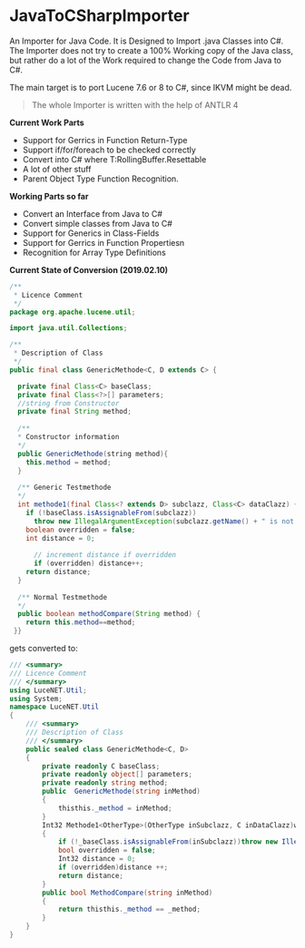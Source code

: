 # JavaToCSharpImporter
An Importer for Java Code. It is Designed to Import .java Classes into C#. 
The Importer does not try to create a 100% Working copy of the Java class, but rather do a lot of the Work required to change the Code from Java to C#.

The main target is to port Lucene 7.6 or 8 to C#, since IKVM might be dead.

> The whole Importer is written with the help of ANTLR 4

**Current Work Parts**

- Support for Gerrics in Function Return-Type
- Support if/for/foreach to be checked correctly
- Convert <T extends RollingBuffer.Resettable> into C# where T:RollingBuffer.Resettable
- A lot of other stuff
- Parent Object Type Function Recognition.


**Working Parts so far**

- Convert an Interface from Java to C#
- Convert simple classes from Java to C#
- Support for Generics in Class-Fields
- Support for Gerrics in Function Propertiesn 
- Recognition for Array Type Definitions


**Current State of Conversion (2019.02.10)**

```java
/**
 * Licence Comment
 */
package org.apache.lucene.util;

import java.util.Collections;

/**
 * Description of Class
 */
public final class GenericMethode<C, D extends C> {

  private final Class<C> baseClass;
  private final Class<?>[] parameters;
  //string from Constructor
  private final String method;
  
  /**
  * Constructor information
  */
  public GenericMethode(string method){
	this.method = method;
  }
  
  /** Generic Testmethode
  */
  int methode1(final Class<? extends D> subclazz, Class<C> dataClazz) {
    if (!baseClass.isAssignableFrom(subclazz))
      throw new IllegalArgumentException(subclazz.getName() + " is not a subclass of " + baseClass.getName());
    boolean overridden = false;
    int distance = 0;
	
      // increment distance if overridden
      if (overridden) distance++;
    return distance;
  }
  
  /** Normal Testmethode
  */
  public boolean methodCompare(String method) {
    return this.method==method;
 }}

```
gets converted to:

```C#
/// <summary>
/// Licence Comment
/// </summary>
using LuceNET.Util;
using System;
namespace LuceNET.Util
{
    /// <summary>
    /// Description of Class
    /// </summary>
    public sealed class GenericMethode<C, D>
    {
        private readonly C baseClass;
        private readonly object[] parameters;
        private readonly string method;
        public  GenericMethode(string inMethod)   
        {
            thisthis._method = inMethod;            
        }
        Int32 Methode1<OtherType>(OtherType inSubclazz, C inDataClazz)where OtherType : D    
        {
            if (!_baseClass.isAssignableFrom(inSubclazz))throw new IllegalArgumentException(subclazz.getName() + " is not a subclass of " + baseClass.getName());
            bool overridden = false;
            Int32 distance = 0;
            if (overridden)distance ++;
            return distance;            
        }
        public bool MethodCompare(string inMethod)   
        {
            return thisthis._method == _method;            
        }
    }
}

```
